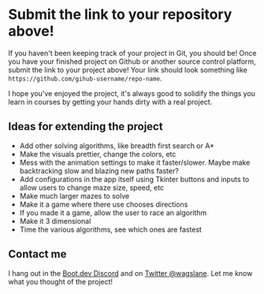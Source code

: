 # Submit the link to your repository above!

If you haven't been keeping track of your project in Git, you should be! Once you have your finished project on Github or another source control platform, submit the link to your project above! Your link should look something like `https://github.com/gihub-username/repo-name`.

I hope you've enjoyed the project, it's always good to solidify the things you learn in courses by getting your hands dirty with a real project.

## Ideas for extending the project

* Add other solving algorithms, like breadth first search or A*
* Make the visuals prettier, change the colors, etc
* Mess with the animation settings to make it faster/slower. Maybe make backtracking slow and blazing new paths faster?
* Add configurations in the app itself using Tkinter buttons and inputs to allow users to change maze size, speed, etc
* Make much larger mazes to solve
* Make it a game where there use chooses directions
* If you made it a game, allow the user to race an algorithm
* Make it 3 dimensional
* Time the various algorithms, see which ones are fastest

## Contact me

I hang out in the [Boot.dev Discord](https://discord.gg/EEkFwbv) and on [Twitter @wagslane](https://twitter.com/wagslane). Let me know what you thought of the project!
